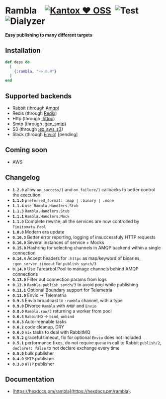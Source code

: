 # Rambla    [![Kantox ❤ OSS](https://img.shields.io/badge/❤-kantox_oss-informational.svg)](https://kantox.com/)  ![Test](https://github.com/am-kantox/rambla/workflows/Test/badge.svg)  ![Dialyzer](https://github.com/am-kantox/rambla/workflows/Dialyzer/badge.svg)

**Easy publishing to many different targets**

## Installation

```elixir
def deps do
  [
    {:rambla, "~> 0.4"}
  ]
end
```

## Supported backends

- Rabbit (through [Amqp](https://hexdocs.pm/amqp/))
- Redis (through [Redix](https://hexdocs.pm/redix))
- Http (through [:httpc](http://erlang.org/doc/man/httpc.html))
- Smtp (through [:gen_smtp](https://hexdocs.pm/gen_smtp))
- S3 (through [:ex_aws_s3](https://hexdocs.pm/ex_aws_s3))
- Slack (through [Envío](https://hexdocs.pm/envio)) [pending]

## Coming soon

- AWS

## Changelog

- **`1.2.0`** allow `on_success/1` and `on_failure/1` callbacks to better control the execution 
- **`1.1.5`** `preferred_format: :map | :binary | :none`
- **`1.1.4`** `use Rambla.Handlers.Stub`
- **`1.1.3`** `Rambla.Handlers.Stub`
- **`1.1.1`** `Rambla.Handlers.Mock`
- **`1.1.0`** Complete rewrite, all the services are now controlled by `Finitomata.Pool`
- **`1.0.0`** Modern era update
- **`0.16.3`** Better error reporting, logging of insuccessfuly HTTP requests
- **`0.16.0`** Several instances of service + Mocks
- **`0.15.0`** Hashring for selecting channels in AMQP backend within a single connection
- **`0.14.4`** Accept headers for `:httpc` as map/keyword of binaries, `:gen_server_timeout` for `publish_synch/3`
- **`0.14.0`** Use Tarearbol.Pool to manage channels behind AMQP connections
- **`0.13.0`** Filter out connection params from logs
- **`0.12.0`** `Rambla.publish_synch/3` to avoid pool while publishing
- **`0.11.1`** Optional Boundary support for Telemetria
- **`0.11.0`** Envío → Telemetria
- **`0.9.3`** Envío broadcast to `:rambla` channel, with a type
- **`0.9.0`** Divorce `Rambla` with `AMQP` and `Envio`
- **`0.8.0`** `Rambla.raw/2` returning a worker from pool
- **`0.6.5`** `RabbitMQ` → `bind`, `unbind`
- **`0.6.3`** Auto-reenable tasks
- **`0.6.2`** code cleanup, DRY
- **`0.6.0`** `mix` tasks to deal with RabbitMQ
- **`0.5.2`** graceful timeout, fix for optional `Envio` does not included
- **`0.5.1`** performance fixes, do not require `queue` in call to Rabbit `publish/2`, `declare?: false` to not declare exchange every time
- **`0.5.0`** bulk publisher
- **`0.4.0`** `SMTP` publisher
- **`0.3.0`** `HTTP` publisher

## Documentation

- [https://hexdocs.pm/rambla](https://hexdocs.pm/rambla).
